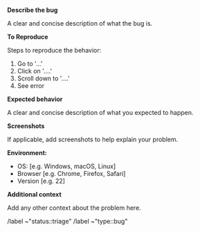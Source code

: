 <!-- Make sure to add [BUG] before your issue title for automatic labeling -->

**Describe the bug**

A clear and concise description of what the bug is.

**To Reproduce**

Steps to reproduce the behavior:

1.  Go to '...'
2.  Click on '....'
3.  Scroll down to '....'
4.  See error

**Expected behavior**

A clear and concise description of what you expected to happen.

**Screenshots**

If applicable, add screenshots to help explain your problem.

**Environment:**

*   OS: \[e.g. Windows, macOS, Linux]
*   Browser \[e.g. Chrome, Firefox, Safari]
*   Version \[e.g. 22]

**Additional context**

Add any other context about the problem here.

/label ~"status::triage"
/label ~"type::bug"
